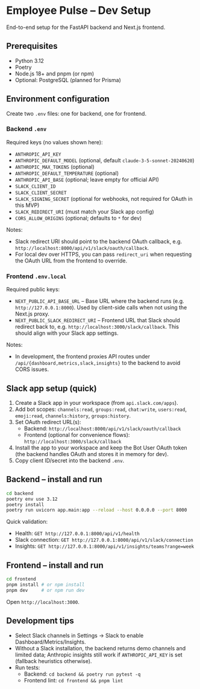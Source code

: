 # Employee Pulse – Dev Setup

End-to-end setup for the FastAPI backend and Next.js frontend.

## Prerequisites
- Python 3.12
- Poetry
- Node.js 18+ and pnpm (or npm)
- Optional: PostgreSQL (planned for Prisma)

## Environment configuration

Create two `.env` files: one for backend, one for frontend.

### Backend `.env`
Required keys (no values shown here):
- `ANTHROPIC_API_KEY`
- `ANTHROPIC_DEFAULT_MODEL` (optional, default `claude-3-5-sonnet-20240620`)
- `ANTHROPIC_MAX_TOKENS` (optional)
- `ANTHROPIC_DEFAULT_TEMPERATURE` (optional)
- `ANTHROPIC_API_BASE` (optional; leave empty for official API)
- `SLACK_CLIENT_ID`
- `SLACK_CLIENT_SECRET`
- `SLACK_SIGNING_SECRET` (optional for webhooks, not required for OAuth in this MVP)
- `SLACK_REDIRECT_URI` (must match your Slack app config)
- `CORS_ALLOW_ORIGINS` (optional; defaults to `*` for dev)

Notes:
- Slack redirect URI should point to the backend OAuth callback, e.g. `http://localhost:8000/api/v1/slack/oauth/callback`.
- For local dev over HTTPS, you can pass `redirect_uri` when requesting the OAuth URL from the frontend to override.

### Frontend `.env.local`
Required public keys:
- `NEXT_PUBLIC_API_BASE_URL` – Base URL where the backend runs (e.g. `http://127.0.0.1:8000`). Used by client-side calls when not using the Next.js proxy.
- `NEXT_PUBLIC_SLACK_REDIRECT_URI` – Frontend URL that Slack should redirect back to, e.g. `http://localhost:3000/slack/callback`. This should align with your Slack app settings.

Notes:
- In development, the frontend proxies API routes under `/api/{dashboard,metrics,slack,insights}` to the backend to avoid CORS issues.

## Slack app setup (quick)
1. Create a Slack app in your workspace (from `api.slack.com/apps`).
2. Add bot scopes: `channels:read`, `groups:read`, `chat:write`, `users:read`, `emoji:read`, `channels:history`, `groups:history`.
3. Set OAuth redirect URL(s):
   - Backend: `http://localhost:8000/api/v1/slack/oauth/callback`
   - Frontend (optional for convenience flows): `http://localhost:3000/slack/callback`
4. Install the app to your workspace and keep the Bot User OAuth token (the backend handles OAuth and stores it in memory for dev).
5. Copy client ID/secret into the backend `.env`.

## Backend – install and run
```bash
cd backend
poetry env use 3.12
poetry install
poetry run uvicorn app.main:app --reload --host 0.0.0.0 --port 8000
```

Quick validation:
- Health: `GET http://127.0.0.1:8000/api/v1/health`
- Slack connection: `GET http://127.0.0.1:8000/api/v1/slack/connection`
- Insights: `GET http://127.0.0.1:8000/api/v1/insights/teams?range=week`

## Frontend – install and run
```bash
cd frontend
pnpm install # or npm install
pnpm dev     # or npm run dev
```

Open `http://localhost:3000`.

## Development tips
- Select Slack channels in Settings → Slack to enable Dashboard/Metrics/Insights.
- Without a Slack installation, the backend returns demo channels and limited data; Anthropic insights still work if `ANTHROPIC_API_KEY` is set (fallback heuristics otherwise).
- Run tests:
  - Backend: `cd backend && poetry run pytest -q`
  - Frontend lint: `cd frontend && pnpm lint`


